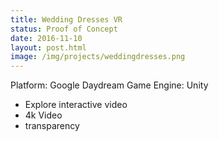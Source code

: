 ```yaml
---
title: Wedding Dresses VR
status: Proof of Concept
date: 2016-11-10
layout: post.html
image: /img/projects/weddingdresses.png
---
```



Platform: Google Daydream
Game Engine: Unity

- Explore interactive video
- 4k Video
- transparency
